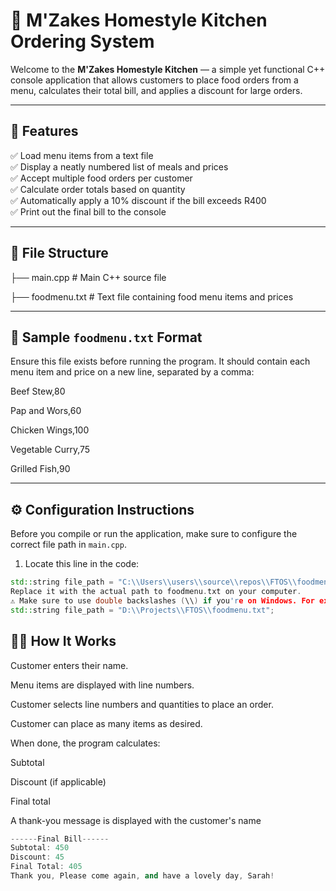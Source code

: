 # 🍲 M'Zakes Homestyle Kitchen Ordering System

Welcome to the **M'Zakes Homestyle Kitchen** — a simple yet functional C++ console application that allows customers to place food orders from a menu, calculates their total bill, and applies a discount for large orders.

---

## 🌟 Features

✅ Load menu items from a text file  
✅ Display a neatly numbered list of meals and prices  
✅ Accept multiple food orders per customer  
✅ Calculate order totals based on quantity  
✅ Automatically apply a 10% discount if the bill exceeds R400  
✅ Print out the final bill to the console  

---

## 📁 File Structure

├── main.cpp # Main C++ source file

├── foodmenu.txt # Text file containing food menu items and prices


---

## 🧾 Sample `foodmenu.txt` Format

Ensure this file exists before running the program. It should contain each menu item and price on a new line, separated by a comma:

Beef Stew,80

Pap and Wors,60

Chicken Wings,100

Vegetable Curry,75

Grilled Fish,90



---

## ⚙️ Configuration Instructions

Before you compile or run the application, make sure to configure the correct file path in `main.cpp`.

1. Locate this line in the code:
```cpp
std::string file_path = "C:\\Users\\users\\source\\repos\\FTOS\\foodmenu.txt";
Replace it with the actual path to foodmenu.txt on your computer.
⚠️ Make sure to use double backslashes (\\) if you're on Windows. For example:
std::string file_path = "D:\\Projects\\FTOS\\foodmenu.txt";

```
## 👨‍🍳 How It Works
Customer enters their name.

Menu items are displayed with line numbers.

Customer selects line numbers and quantities to place an order.

Customer can place as many items as desired.

When done, the program calculates:

Subtotal

Discount (if applicable)

Final total

A thank-you message is displayed with the customer's name

```cpp
------Final Bill------
Subtotal: 450
Discount: 45
Final Total: 405
Thank you, Please come again, and have a lovely day, Sarah!
```
